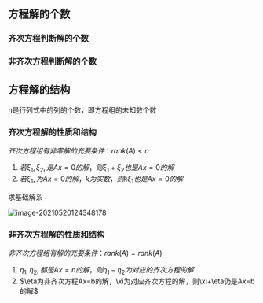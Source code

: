 ## 方程解的个数

### 齐次方程判断解的个数

### 非齐次方程判断解的个数



## 方程解的结构

n是行列式中的列的个数，即方程组的未知数个数

### 齐次方程解的性质和结构



$齐次方程组有非零解的充要条件：rank(A)<n$

1. $若\xi_1,\xi_2,是Ax=0的解，则\xi_1+\xi_2也是Ax=0的解$
2. $若\xi_1,为Ax=0的解，k为实数，则k\xi_1也是Ax=0的解$



求基础解系

![image-20210520124348178](C:\Users\zy\AppData\Roaming\Typora\typora-user-images\image-20210520124348178.png)

### 非齐次方程解的性质和结构

$非齐次方程组有解的充要条件：rank(A)=rank(\bar A)$

1. $\eta_1,\eta_2,都是Ax=n的解，则\eta_1-\eta_2为对应的齐次方程的解$
2. $\eta为非齐次方程Ax=b的解，\xi为对应齐次方程的解，则\xi+\eta仍是Ax=b的解$



